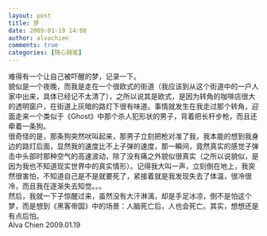 ```yaml
---
layout: post
title: 梦
date: 2009-01-19 14:08
author: alvachien
comments: true
categories: [随心随笔]
---
```

<div id="bp-5CD1AA99D25FD840_312-content">
<div>难得有一个让自己被吓醒的梦，记录一下。</div>
<div> </div>
<div>貌似是一个夜晚，而我是走在一个很欧式的街道（我应该到从这个街道中的一户人家中出来，具体已经记不太清了），之所以说其是欧式，是因为转角的咖啡店很大的透明窗户，在街道上灰暗的路灯下很有味道。事情就发生在我走过那个转角，迎面走来一个类似于《Ghost》中那个杀人犯形状的男子，背着把长杆步枪，而且还牵着一条狗。</div>
<div> </div>
<div>很奇怪的是，那条狗突然吠叫起来，那男子立刻把枪对准了我，我本能的想到我身边的路灯后面，显然我的速度比不上子弹的速度，那一瞬间，竟然真实的感觉子弹击中头部时那种空气的高速波动，除了没有痛之外貌似很真实（之所以说貌似，是因为我也不知道现实世界中的真实情形）。记得我大叫一声，立刻倒在地上，我突然很害怕，不知道自己是不是就要死了，紧接着就是我发现失去了体温，很冷很冷，而且我在逐渐失去知觉。。。</div>
<div> </div>
<div>然后，我就一下子惊醒过来，虽然没有大汗淋漓，却是手足冰凉，倒不是怕这个梦，而是想到《黑客帝国》中的场景：人脑死亡后，人也会死亡。其实，想想还是有点后怕。</div>
<div> </div>
<div>Alva Chien
2009.01.19</div>
</div>
